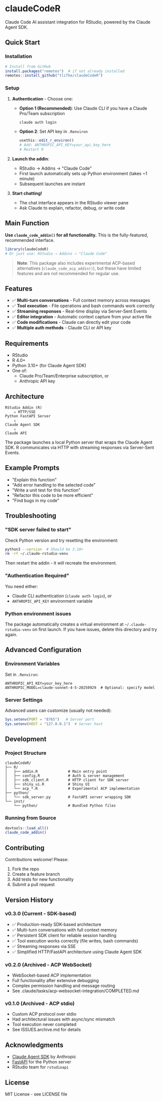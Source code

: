 # claudeCodeR

Claude Code AI assistant integration for RStudio, powered by the Claude Agent SDK.

## Quick Start

### Installation

```r
# Install from GitHub
install.packages("remotes")  # if not already installed
remotes::install_github("tlifke/claudeCodeR")
```

### Setup

1. **Authentication** - Choose one:
   - **Option 1 (Recommended)**: Use Claude CLI if you have a Claude Pro/Team subscription
     ```bash
     claude auth login
     ```
   - **Option 2**: Set API key in `.Renviron`
     ```r
     usethis::edit_r_environ()
     # Add: ANTHROPIC_API_KEY=your_api_key_here
     # Restart R
     ```

2. **Launch the addin**:
   - RStudio → Addins → "Claude Code"
   - First launch automatically sets up Python environment (takes ~1 minute)
   - Subsequent launches are instant

3. **Start chatting!**
   - The chat interface appears in the RStudio viewer pane
   - Ask Claude to explain, refactor, debug, or write code

## Main Function

**Use `claude_code_addin()` for all functionality.** This is the fully-featured, recommended interface.

```r
library(claudeCodeR)
# Or just use: RStudio → Addins → "Claude Code"
```

> **Note**: This package also includes experimental ACP-based alternatives (`claude_code_acp_addin()`), but these have limited features and are not recommended for regular use.

## Features

- ✅ **Multi-turn conversations** - Full context memory across messages
- ✅ **Tool execution** - File operations and bash commands work correctly
- ✅ **Streaming responses** - Real-time display via Server-Sent Events
- ✅ **Editor integration** - Automatic context capture from your active file
- ✅ **Code modifications** - Claude can directly edit your code
- ✅ **Multiple auth methods** - Claude CLI or API key

## Requirements

- RStudio
- R 4.0+
- Python 3.10+ (for Claude Agent SDK)
- One of:
  - Claude Pro/Team/Enterprise subscription, or
  - Anthropic API key

## Architecture

```
RStudio Addin (R)
    ↓ HTTP/SSE
Python FastAPI Server
    ↓
Claude Agent SDK
    ↓
Claude API
```

The package launches a local Python server that wraps the Claude Agent SDK. R communicates via HTTP with streaming responses via Server-Sent Events.

## Example Prompts

- "Explain this function"
- "Add error handling to the selected code"
- "Write a unit test for this function"
- "Refactor this code to be more efficient"
- "Find bugs in my code"

## Troubleshooting

### "SDK server failed to start"

Check Python version and try resetting the environment:
```bash
python3 --version  # Should be 3.10+
rm -rf ~/.claude-rstudio-venv
```

Then restart the addin - it will recreate the environment.

### "Authentication Required"

You need either:
- Claude CLI authentication (`claude auth login`), or
- `ANTHROPIC_API_KEY` environment variable

### Python environment issues

The package automatically creates a virtual environment at `~/.claude-rstudio-venv` on first launch. If you have issues, delete this directory and try again.

## Advanced Configuration

### Environment Variables

Set in `.Renviron`:
```
ANTHROPIC_API_KEY=your_key_here
ANTHROPIC_MODEL=claude-sonnet-4-5-20250929  # Optional: specify model
```

### Server Settings

Advanced users can customize (usually not needed):
```r
Sys.setenv(PORT = "8765")   # Server port
Sys.setenv(HOST = "127.0.0.1")  # Server host
```

## Development

### Project Structure

```
claudeCodeR/
├── R/
│   ├── addin.R              # Main entry point
│   ├── config.R             # Auth & server management
│   ├── sdk_client.R         # HTTP client for SDK server
│   ├── shiny_ui.R           # Shiny UI
│   └── acp_*.R              # Experimental ACP implementation
├── python/
│   └── sdk_server.py        # FastAPI server wrapping SDK
└── inst/
    └── python/              # Bundled Python files
```

### Running from Source

```r
devtools::load_all()
claude_code_addin()
```

## Contributing

Contributions welcome! Please:

1. Fork the repo
2. Create a feature branch
3. Add tests for new functionality
4. Submit a pull request

## Version History

### v0.3.0 (Current - SDK-based)
- ✅ Production-ready SDK-based architecture
- ✅ Multi-turn conversations with full context memory
- ✅ Persistent SDK client for reliable session handling
- ✅ Tool execution works correctly (file writes, bash commands)
- ✅ Streaming responses via SSE
- ✅ Simplified HTTP/FastAPI architecture using Claude Agent SDK

### v0.2.0 (Archived - ACP WebSocket)
- WebSocket-based ACP implementation
- Full functionality after extensive debugging
- Complex permission handling and message routing
- See .claude/tasks/acp-websocket-integration/COMPLETED.md

### v0.1.0 (Archived - ACP stdio)
- Custom ACP protocol over stdio
- Had architectural issues with async/sync mismatch
- Tool execution never completed
- See ISSUES.archive.md for details

## Acknowledgments

- [Claude Agent SDK](https://docs.claude.com/en/api/agent-sdk/overview) by Anthropic
- [FastAPI](https://fastapi.tiangolo.com/) for the Python server
- RStudio team for `rstudioapi`

## License

MIT License - see LICENSE file
